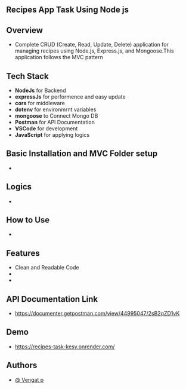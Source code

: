 ## Recipes App Task Using Node js

## Overview
- Complete CRUD (Create, Read, Update, Delete) application for managing recipes using Node.js, Express.js, and Mongoose.This application follows the MVC pattern

## Tech Stack

- **NodeJs** for Backend
- **expressJs** for performence and easy update
- **cors** for middleware
- **dotenv** for environmrnt variables
- **mongoose** to Connect Mongo DB
- **Postman** for API Documentation
- **VSCode** for development
- **JavaScript** for applying logics


## Basic Installation and MVC Folder setup

- 

## Logics

- 

## How to Use

- 

## Features

- Clean and Readable Code
- 
- 

## API Documentation Link

-  https://documenter.getpostman.com/view/44995047/2sB2qZD1vK

## Demo

- https://recipes-task-kesy.onrender.com/

## Authors

- [@ Vengat p](https://github.com/Vengat-P)


